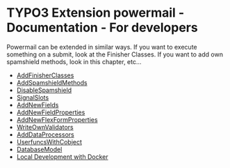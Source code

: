 # TYPO3 Extension powermail - Documentation - For developers

Powermail can be extended in similar ways. If you want to execute something on a submit, look at the Finisher Classes.
If you want to add own spamshield methods, look in this chapter, etc...

* [AddFinisherClasses](AddFinisherClasses.md)
* [AddSpamshieldMethods](AddSpamshieldMethods.md)
* [DisableSpamshield](DisableSpamshield.md)
* [SignalSlots](SignalSlots.md)
* [AddNewFields](AddNewFields.md)
* [AddNewFieldProperties](AddNewFieldProperties.md)
* [AddNewFlexFormProperties](AddNewFlexFormProperties.md)
* [WriteOwnValidators](WriteOwnValidators.md)
* [AddDataProcessors](AddDataProcessors.md)
* [UserfuncsWithCobject](UserfuncsWithCobject.md)
* [DatabaseModel](DatabaseModel.md)
* [Local Development with Docker](LocalDevelopment.md)
